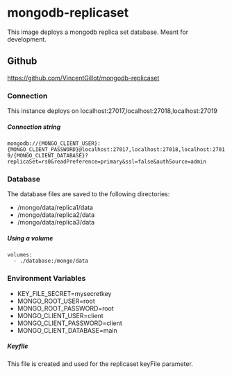 # mongodb-replicaset

This image deploys a mongodb replica set database. Meant for development.

## Github

https://github.com/VincentGillot/mongodb-replicaset

### Connection

This instance deploys on localhost:27017,localhost:27018,localhost:27019

##### Connection string

`mongodb://{MONGO_CLIENT_USER}:{MONGO_CLIENT_PASSWORD}@localhost:27017,localhost:27018,localhost:27019/{MONGO_CLIENT_DATABASE}?replicaSet=rs0&readPreference=primary&ssl=false&authSource=admin`

### Database

The database files are saved to the following directories:

- /mongo/data/replica1/data
- /mongo/data/replica2/data
- /mongo/data/replica3/data

##### Using a volume

```
volumes:
  - ./database:/mongo/data
```

### Environment Variables

- KEY_FILE_SECRET=mysecretkey
- MONGO_ROOT_USER=root
- MONGO_ROOT_PASSWORD=root
- MONGO_CLIENT_USER=client
- MONGO_CLIENT_PASSWORD=client
- MONGO_CLIENT_DATABASE=main

##### Keyfile

This file is created and used for the replicaset keyFile parameter.

